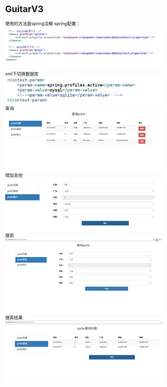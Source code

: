 # GuitarV3
使用的方法是spring注解
spring配置：
![](https://github.com/cheesewapower/GuitarV3/blob/master/pic/spring%E9%85%8D%E7%BD%AE.JPG)


xml下切换数据库<br/>
![](https://github.com/cheesewapower/GuitarV3/blob/master/pic/%E5%88%87%E6%8D%A2%E6%95%B0%E6%8D%AE%E5%BA%93.JPG)<br/>
查询
![](https://github.com/cheesewapower/GuitarV3/blob/master/pic/%E6%9F%A5%E8%AF%A2.JPG)
增加吉他
![](https://github.com/cheesewapower/GuitarV3/blob/master/pic/add.JPG)
搜索
![](https://github.com/cheesewapower/GuitarV3/blob/master/pic/%E6%90%9C%E7%B4%A2.JPG)
搜索结果
![](https://github.com/cheesewapower/GuitarV3/blob/master/pic/%E6%90%9C%E7%B4%A2%E7%BB%93%E6%9E%9C.JPG)

